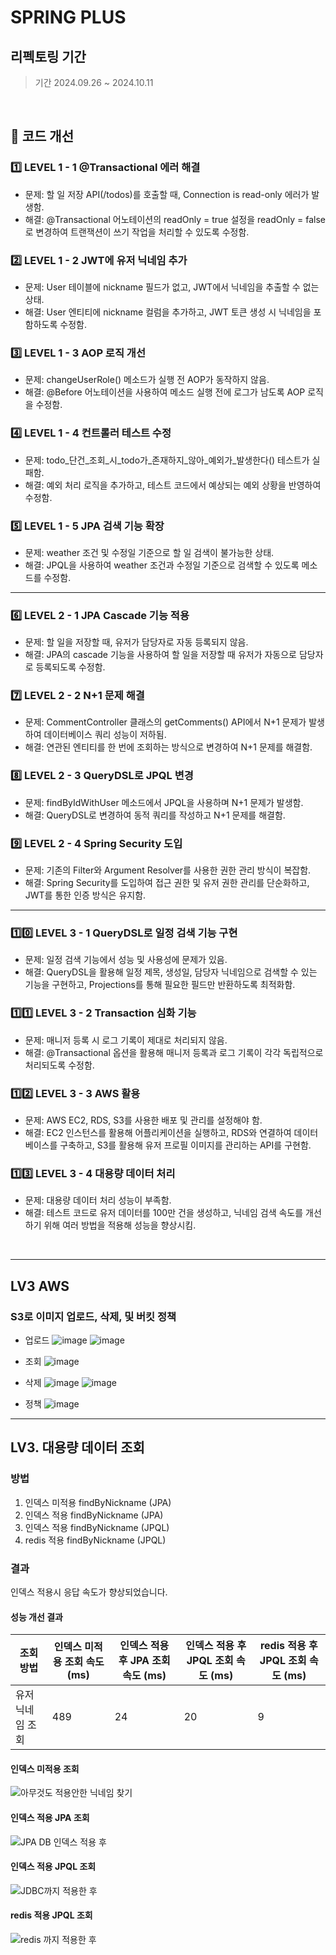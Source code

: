 # SPRING PLUS

## 리펙토링 기간

> 기간 2024.09.26 ~ 2024.10.11

<br>

## 🔧 코드 개선 
### 1️⃣ LEVEL  1 - 1 @Transactional 에러 해결
- 문제: 할 일 저장 API(/todos)를 호출할 때, Connection is read-only 에러가 발생함.
- 해결: @Transactional 어노테이션의 readOnly = true 설정을 readOnly = false로 변경하여 트랜잭션이 쓰기 작업을 처리할 수 있도록 수정함.

### 2️⃣ LEVEL 1 - 2 JWT에 유저 닉네임 추가
- 문제: User 테이블에 nickname 필드가 없고, JWT에서 닉네임을 추출할 수 없는 상태.
- 해결: User 엔티티에 nickname 컬럼을 추가하고, JWT 토큰 생성 시 닉네임을 포함하도록 수정함.
### 3️⃣ LEVEL 1 - 3 AOP 로직 개선
- 문제: changeUserRole() 메소드가 실행 전 AOP가 동작하지 않음.
- 해결: @Before 어노테이션을 사용하여 메소드 실행 전에 로그가 남도록 AOP 로직을 수정함.
### 4️⃣ LEVEL 1 - 4 컨트롤러 테스트 수정
- 문제: todo_단건_조회_시_todo가_존재하지_않아_예외가_발생한다() 테스트가 실패함.
- 해결: 예외 처리 로직을 추가하고, 테스트 코드에서 예상되는 예외 상황을 반영하여 수정함.
### 5️⃣ LEVEL 1 - 5 JPA 검색 기능 확장
- 문제: weather 조건 및 수정일 기준으로 할 일 검색이 불가능한 상태.
- 해결: JPQL을 사용하여 weather 조건과 수정일 기준으로 검색할 수 있도록 메소드를 수정함.
---
### 6️⃣ LEVEL 2 - 1 JPA Cascade 기능 적용
- 문제: 할 일을 저장할 때, 유저가 담당자로 자동 등록되지 않음.
- 해결: JPA의 cascade 기능을 사용하여 할 일을 저장할 때 유저가 자동으로 담당자로 등록되도록 수정함.
### 7️⃣ LEVEL 2 - 2 N+1 문제 해결
- 문제: CommentController 클래스의 getComments() API에서 N+1 문제가 발생하여 데이터베이스 쿼리 성능이 저하됨.
- 해결: 연관된 엔티티를 한 번에 조회하는 방식으로 변경하여 N+1 문제를 해결함.
### 8️⃣ LEVEL 2 - 3 QueryDSL로 JPQL 변경
- 문제: findByIdWithUser 메소드에서 JPQL을 사용하며 N+1 문제가 발생함.
- 해결: QueryDSL로 변경하여 동적 쿼리를 작성하고 N+1 문제를 해결함.
### 9️⃣ LEVEL 2 - 4 Spring Security 도입
- 문제: 기존의 Filter와 Argument Resolver를 사용한 권한 관리 방식이 복잡함.
- 해결: Spring Security를 도입하여 접근 권한 및 유저 권한 관리를 단순화하고, JWT를 통한 인증 방식은 유지함.
---
### 1️⃣0️⃣ LEVEL 3 - 1 QueryDSL로 일정 검색 기능 구현
- 문제: 일정 검색 기능에서 성능 및 사용성에 문제가 있음.
- 해결: QueryDSL을 활용해 일정 제목, 생성일, 담당자 닉네임으로 검색할 수 있는 기능을 구현하고, Projections를 통해 필요한 필드만 반환하도록 최적화함.
### 1️⃣1️⃣ LEVEL 3 - 2 Transaction 심화 기능
- 문제: 매니저 등록 시 로그 기록이 제대로 처리되지 않음.
- 해결: @Transactional 옵션을 활용해 매니저 등록과 로그 기록이 각각 독립적으로 처리되도록 수정함.
### 1️⃣2️⃣ LEVEL 3 - 3 AWS 활용
- 문제: AWS EC2, RDS, S3를 사용한 배포 및 관리를 설정해야 함.
- 해결: EC2 인스턴스를 활용해 어플리케이션을 실행하고, RDS와 연결하여 데이터베이스를 구축하고, S3를 활용해 유저 프로필 이미지를 관리하는 API를 구현함.
### 1️⃣3️⃣ LEVEL 3 - 4 대용량 데이터 처리
- 문제: 대용량 데이터 처리 성능이 부족함.
- 해결: 테스트 코드로 유저 데이터를 100만 건을 생성하고, 닉네임 검색 속도를 개선하기 위해 여러 방법을 적용해 성능을 향상시킴.

<br>

---

## LV3 AWS
### S3로 이미지 업로드, 삭제, 및 버킷 정책

- 업로드
![image](https://github.com/user-attachments/assets/66c8afae-fa26-4da9-9e0b-c683fcc8fcdf)
![image](https://github.com/user-attachments/assets/021662c5-5281-4604-86fd-bb9e717f362f)

- 조회
![image](https://github.com/user-attachments/assets/1793277d-5509-425a-9f88-f9fa3c263f7c)


- 삭제
![image](https://github.com/user-attachments/assets/e5b4f9a2-64e1-47fd-923f-2350dce38bac)
![image](https://github.com/user-attachments/assets/75810f59-4c94-4db1-89e0-ffa0b91ac079)



- 정책
![image](https://github.com/user-attachments/assets/441dcf52-5087-4499-b470-d5276c763d39)


---


## LV3. 대용량 데이터 조회

### 방법

1. 인덱스 미적용 findByNickname (JPA)
2. 인덱스 적용 findByNickname (JPA)
3. 인덱스 적용 findByNickname (JPQL)
4. redis 적용 findByNickname (JPQL)

### 결과
인덱스 적용시 응답 속도가 향상되었습니다.

#### 성능 개선 결과

| 조회 방법   | 인덱스 미적용 조회 속도 (ms) | 인덱스 적용 후 JPA 조회 속도 (ms) | 인덱스 적용 후 JPQL 조회 속도 (ms) | redis 적용 후 JPQL 조회 속도 (ms) |
|---------|--------------------|---------------------|---------------------|---------------------|
| 유저 닉네임 조회  | 489                | 24                 |20                 |9                 |


#### 인덱스 미적용 조회
![아무것도 적용안한 닉네임 찾기](https://github.com/user-attachments/assets/5c154ff1-b8cd-4840-97f7-4253fb907a5d)

#### 인덱스 적용 JPA 조회
![JPA DB 인덱스 적용 후](https://github.com/user-attachments/assets/d351ea44-5cda-4cba-a34f-8c7531de664f)


#### 인덱스 적용 JPQL 조회
![JDBC까지 적용한 후](https://github.com/user-attachments/assets/a8d2a5e2-a829-4c2f-ba86-13d55a0f6826)


#### redis 적용 JPQL 조회
![redis 까지 적용한 후](https://github.com/user-attachments/assets/711b3c4b-a2d0-4d1b-a929-5bd301baa605)
